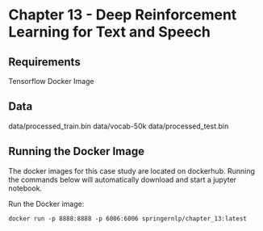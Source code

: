 # Chapter 13 - Deep Reinforcement Learning for Text and Speech

## Requirements

Tensorflow Docker Image

## Data

data/processed_train.bin
data/vocab-50k
data/processed_test.bin

## Running the Docker Image
The docker images for this case study are located on dockerhub. Running the commands below will automatically download and start a jupyter notebook.

Run the Docker image:
```
docker run -p 8888:8888 -p 6006:6006 springernlp/chapter_13:latest
```

